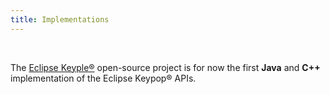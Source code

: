 ```yaml
---
title: Implementations
---
```


<br>


The [Eclipse Keyple®](https://keyple.org/) open-source project is for now the first **Java** and **C++** implementation
of the Eclipse Keypop® APIs.